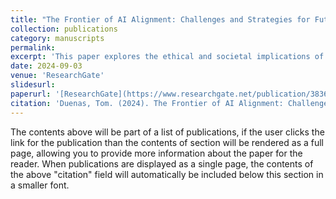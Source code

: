 ```yaml
---
title: "The Frontier of AI Alignment: Challenges and Strategies for Future AI Systems"
collection: publications
category: manuscripts
permalink: 
excerpt: 'This paper explores the ethical and societal implications of AI alignment, particularly as systems become more powerful and potentially capable of emergent behaviors.'
date: 2024-09-03
venue: 'ResearchGate'
slidesurl: 
paperurl: '[ResearchGate](https://www.researchgate.net/publication/383697750_The_Frontier_of_AI_Alignment_Challenges_and_Strategies_for_Future_AI_Systems)'
citation: 'Duenas, Tom. (2024). The Frontier of AI Alignment: Challenges and Strategies for Future AI Systems. 10.13140/RG.2.2.18422.41284. '
---
```


The contents above will be part of a list of publications, if the user clicks the link for the publication than the contents of section will be rendered as a full page, allowing you to provide more information about the paper for the reader. When publications are displayed as a single page, the contents of the above "citation" field will automatically be included below this section in a smaller font.
